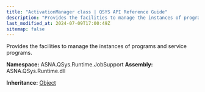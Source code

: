 ```yaml
---
title: "ActivationManager class | QSYS API Reference Guide"
description: "Provides the facilities to manage the instances of programs and service programs. "
last_modified_at: 2024-07-09T17:00:49Z
sitemap: false
---
```


Provides the facilities to manage the instances of programs and service programs.

**Namespace:** ASNA.QSys.Runtime.JobSupport
**Assembly:** ASNA.QSys.Runtime.dll

**Inheritance:** [Object](https://docs.microsoft.com/en-us/dotnet/api/system.object)
<br>
<br>
